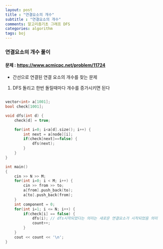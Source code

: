 ```yaml
---
layout: post
title : "연결요소의 개수"
subtitle : "연결요소의 개수"
comments: 알고리즘기초 그래프 DFS
categories: algorithm
tags: boj
---
```


### 연결요소의 개수 풀이
#### 문제 : https://www.acmicpc.net/problem/11724

-  간선으로 연결된 연결 요소의 개수를 찾는 문제
1.  DFS 돌리고 한번 돌릴때마다 개수를 증가시키면 된다


```C++

vector<int> a[1001];
bool check[1001];

void dfs(int d) {
    check[d] = true;

    for(int i=0; i<a[d].size(); i++) {
        int next = a[node][i];
        if(check[next]==false) {
            dfs(next);
        }
    }
}

int main()
{
    cin >> N >> M;
    for(int i=0; i < M; i++) {
        cin >> from >> to;
        a[from].push_back(to);
        a[to].push_back(from);
    }
    int component = 0;
    for(int i=1; i <= N; i++) {
        if(check[i] == false) {
            dfs(i); // dfs시작되었다는 의미는 새로운 연결요소가 시작되었음 의미
            count++;
        }
    }
    cout << count << '\n';
}

```